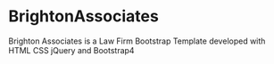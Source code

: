 # BrightonAssociates
Brighton Associates is a Law Firm Bootstrap Template developed with HTML CSS jQuery and Bootstrap4

